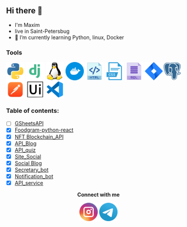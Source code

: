 ## Hi there 👋
- I'm Maxim
- live in Saint-Petersbug
- 🌱 I’m currently learning Python, linux, Docker

### Tools
<div>
<a href="https://www.python.org/doc/"><img align="center" src="https://github.com/Elegantovich/Elegantovich/blob/Elegantovich/static_files/sliks/file_type_python_icon_130221.png"  height="50" width="50"/></a>
<a href="https://docs.djangoproject.com/en/4.0/"><img align="center" src="https://github.com/Elegantovich/Elegantovich/blob/Elegantovich/static_files/sliks/file_type_django_icon_130645.png"  height="50" width="50"/></a>
<a href="https://linuxdoc.ru/">
<img align="center" src="https://github.com/Elegantovich/Elegantovich/blob/Elegantovich/static_files/sliks/linux_penguin_animal_9362.png"  height="50" width="50"/></a>
<a href="https://docs.docker.com/">
<img align="center" src="https://github.com/Elegantovich/Elegantovich/blob/Elegantovich/static_files/sliks/docker_icon_146192.png"  height="50" width="50"/></a>
<a href="http://htmlbook.ru/html/">
<img align="center" src="https://github.com/Elegantovich/Elegantovich/blob/Elegantovich/static_files/sliks/icon_html_256_30059.png"  height="50" width="50"/></a>
<a href="http://htmlbook.ru/css/">
<img align="center" src="https://github.com/Elegantovich/Elegantovich/blob/Elegantovich/static_files/sliks/1485481352-26_78627.png"  height="50" width="50"/></a>
<a href="https://info-comp.ru/sql/">
<img align="center" src="https://github.com/Elegantovich/Elegantovich/blob/Elegantovich/static_files/sliks/icon_sql_256_30046.png"  height="50" width="50"/></a>
<a href="https://www.postgresql.org/docs/">
<a href="https://confluence.atlassian.com/jira/jira-documentation-1556.html">
<img align="center" src="https://github.com/Elegantovich/Elegantovich/blob/Elegantovich/static_files/sliks/atlassian_jira_logo_icon_170511.png"  height="50" width="50"/></a><img align="center" src="https://github.com/Elegantovich/Elegantovich/blob/Elegantovich/static_files/sliks/postgresql_plain_logo_icon_146389.png"  height="50" width="50"/></a>
<a href="https://learning.postman.com/docs/getting-started/introduction/">
<img align="center" src="https://github.com/Elegantovich/Elegantovich/blob/Elegantovich/static_files/sliks/postman_macos_bigsur_icon_189815.png"  height="50" width="50"/></a>
<a href="https://docs.uipath.com/">
<img align="center" src="https://github.com/Elegantovich/Elegantovich/blob/Elegantovich/static_files/sliks/brand_uipath_icon_157765.png"  height="50" width="50"/></a> 
<a href="https://code.visualstudio.com/docs/">
<img align="center" src="https://github.com/Elegantovich/Elegantovich/blob/Elegantovich/static_files/sliks/file_type_vscode_icon_130084.png"  height="50" width="50"/></a>
</div>

### Table of contents:
- [ ] [GSheetsAPI](https://github.com/Elegantovich/GSheetsAPI)
- [x] [Foodgram-python-react](https://github.com/Elegantovich/foodgram-project-react)
- [x] [NFT Blockchain_API](https://github.com/Elegantovich/NFT_API)
- [x] [API_Blog](https://github.com/Elegantovich/API_Blog)
- [x] [API_quiz](https://github.com/Elegantovich/API_quiz)
- [x] [Site_Social](https://github.com/Elegantovich/site_social)
- [x] [Social Blog](https://github.com/Elegantovich/blog_nekid)
- [x] [Secretary_bot](https://github.com/Elegantovich/Secretary_bot) 
- [x] [Notification_bot](https://github.com/Elegantovich/Notification_bot)
- [x] [API_service](https://github.com/Elegantovich/API_service)

<div align="center"><b>Connect with me</b>
  
 <a href="https://www.instagram.com/elegantovich/" target="blank"><img align="center" src="https://github.com/Elegantovich/Elegantovich/blob/Elegantovich/static_files/contacts/1491580635-yumminkysocialmedia26_83102.png"  height="50" width="50" /></a>
<a href="https://t.me/elegantovich" target="blank"><img align="center" src="https://github.com/Elegantovich/Elegantovich/blob/Elegantovich/static_files/contacts/telegram_logo_icon_147228.png" height="50" width="50" /></a></div>


<!--
**Elegantovich/Elegantovich** is a ✨ _special_ ✨ repository because its `README.md` (this file) appears on your GitHub profile.

Here are some ideas to get you started:
- 🔭 I’m currently working on ...
- 🌱 I’m currently learning ...
- 👯 I’m looking to collaborate on ...
- 🤔 I’m looking for help with ...
- 💬 Ask me about ...
- 📫 How to reach me: ...
- 😄 Pronouns: ...
- ⚡ Fun fact: ... -->


